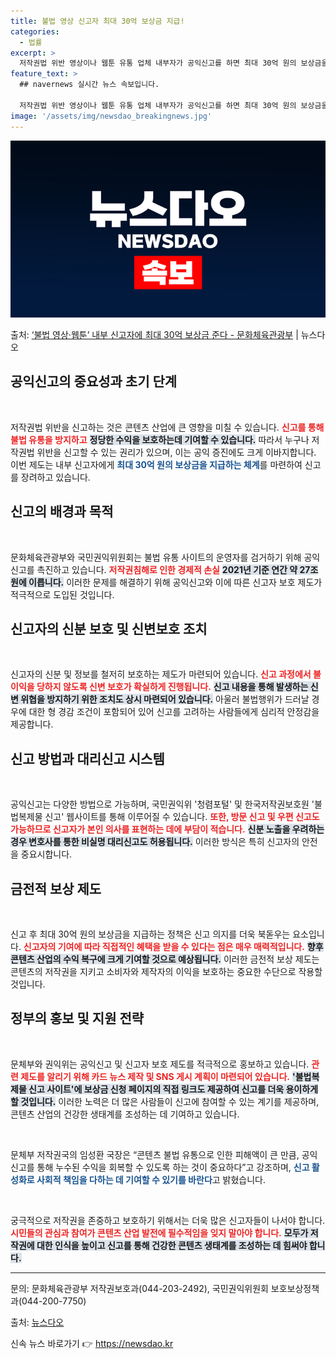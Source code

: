 ```yaml
---
title: 불법 영상 신고자 최대 30억 보상금 지급!
categories:
  - 법률
excerpt: >
  저작권법 위반 영상이나 웹툰 유통 업체 내부자가 공익신고를 하면 최대 30억 원의 보상금을 받을 수 있다. …
feature_text: >
  ## navernews 실시간 뉴스 속보입니다.

  저작권법 위반 영상이나 웹툰 유통 업체 내부자가 공익신고를 하면 최대 30억 원의 보상금을 받을 수 있다. …
image: '/assets/img/newsdao_breakingnews.jpg'
---
```


![뉴스다오 속보](/assets/img/newsdao_breakingnews.jpg)

<p>출처: <a href="https://newsdao.kr/2193" rel="dofollow">‘불법 영상·웹툰’ 내부 신고자에 최대 30억 보상금 준다 - 문화체육관광부</a> | 뉴스다오</p>

<h2 data-ke-size="size26">공익신고의 중요성과 초기 단계</h2>

<p data-ke-size="size16">&nbsp;</p>

저작권법 위반을 신고하는 것은 콘텐츠 산업에 큰 영향을 미칠 수 있습니다. <b><span style="color: #ee2323;">신고를 통해 불법 유통을 방지하고</span></b> <b><span style="background-color: #21538527;">정당한 수익을 보호하는데 기여할 수 있습니다.</span></b> 따라서 누구나 저작권법 위반을 신고할 수 있는 권리가 있으며, 이는 공익 증진에도 크게 이바지합니다. 이번 제도는 내부 신고자에게 <b><span style="color: #1a5490;">최대 30억 원의 보상금을 지급하는 체계</span></b>를 마련하여 신고를 장려하고 있습니다.

<h2 data-ke-size="size26">신고의 배경과 목적</h2>

<p data-ke-size="size16">&nbsp;</p>

문화체육관광부와 국민권익위원회는 불법 유통 사이트의 운영자를 검거하기 위해 공익신고를 촉진하고 있습니다. <b><span style="color: #ee2323;">저작권침해로 인한 경제적 손실</span></b> <b><span style="background-color: #21538527;">2021년 기준 연간 약 27조 원에 이릅니다.</span></b> 이러한 문제를 해결하기 위해 공익신고와 이에 따른 신고자 보호 제도가 적극적으로 도입된 것입니다. 

<h2 data-ke-size="size26">신고자의 신분 보호 및 신변보호 조치</h2>

<p data-ke-size="size16">&nbsp;</p>

신고자의 신분 및 정보를 철저히 보호하는 제도가 마련되어 있습니다. <b><span style="color: #ee2323;">신고 과정에서 불이익을 당하지 않도록 신변 보호가 확실하게 진행됩니다.</span></b> <b><span style="background-color: #21538527;">신고 내용을 통해 발생하는 신변 위협을 방지하기 위한 조치도 상시 마련되어 있습니다.</span></b> 아울러 불법행위가 드러날 경우에 대한 형 경감 조건이 포함되어 있어 신고를 고려하는 사람들에게 심리적 안정감을 제공합니다.

<h2 data-ke-size="size26">신고 방법과 대리신고 시스템</h2>

<p data-ke-size="size16">&nbsp;</p>

공익신고는 다양한 방법으로 가능하며, 국민권익위 '청렴포털' 및 한국저작권보호원 '불법복제물 신고' 웹사이트를 통해 이루어질 수 있습니다. <b><span style="color: #ee2323;">또한, 방문 신고 및 우편 신고도 가능하므로 신고자가 본인 의사를 표현하는 데에 부담이 적습니다.</span></b> <b><span style="background-color: #21538527;">신분 노출을 우려하는 경우 변호사를 통한 비실명 대리신고도 허용됩니다.</span></b> 이러한 방식은 특히 신고자의 안전을 중요시합니다.

<h2 data-ke-size="size26">금전적 보상 제도</h2>

<p data-ke-size="size16">&nbsp;</p>

신고 후 최대 30억 원의 보상금을 지급하는 정책은 신고 의지를 더욱 북돋우는 요소입니다. <b><span style="color: #ee2323;">신고자의 기여에 따라 직접적인 혜택을 받을 수 있다는 점은 매우 매력적입니다.</span></b> <b><span style="background-color: #21538527;">향후 콘텐츠 산업의 수익 복구에 크게 기여할 것으로 예상됩니다.</span></b> 이러한 금전적 보상 제도는 콘텐츠의 저작권을 지키고 소비자와 제작자의 이익을 보호하는 중요한 수단으로 작용할 것입니다.

<h2 data-ke-size="size26">정부의 홍보 및 지원 전략</h2>

<p data-ke-size="size16">&nbsp;</p>

문체부와 권익위는 공익신고 및 신고자 보호 제도를 적극적으로 홍보하고 있습니다. <b><span style="color: #ee2323;">관련 제도를 알리기 위해 카드 뉴스 제작 및 SNS 게시 계획이 마련되어 있습니다.</span></b> <b><span style="background-color: #21538527;">'불법복제물 신고 사이트'에 보상금 신청 페이지의 직접 링크도 제공하여 신고를 더욱 용이하게 할 것입니다.</span></b> 이러한 노력은 더 많은 사람들이 신고에 참여할 수 있는 계기를 제공하며, 콘텐츠 산업의 건강한 생태계를 조성하는 데 기여하고 있습니다.

<p data-ke-size="size16">&nbsp;</p>

문체부 저작권국의 임성환 국장은 “콘텐츠 불법 유통으로 인한 피해액이 큰 만큼, 공익신고를 통해 누수된 수익을 회복할 수 있도록 하는 것이 중요하다”고 강조하며, <b><span style="color: #1a5490;">신고 활성화로 사회적 책임을 다하는 데 기여할 수 있기를 바란다</span></b>고 밝혔습니다. 

<p data-ke-size="size16">&nbsp;</p>

궁극적으로 저작권을 존중하고 보호하기 위해서는 더욱 많은 신고자들이 나서야 합니다. <b><span style="color: #ee2323;">시민들의 관심과 참여가 콘텐츠 산업 발전에 필수적임을 잊지 말아야 합니다.</span></b> <b><span style="background-color: #21538527;">모두가 저작권에 대한 인식을 높이고 신고를 통해 건강한 콘텐츠 생태계를 조성하는 데 힘써야 합니다.</span></b> 

<hr>

<p data-ke-size="size16">문의: 문화체육관광부 저작권보호과(044-203-2492), 국민권익위원회 보호보상정책과(044-200-7750)</p>

<p data-ke-size="size16">출처: <a href="https://newsdao.kr/2193">뉴스다오</a></p> 

신속 뉴스 바로가기 👉 <a href="https://newsdao.kr" rel="dofollow">https://newsdao.kr</a>


